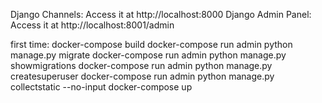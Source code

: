 Django Channels: Access it at http://localhost:8000
Django Admin Panel: Access it at http://localhost:8001/admin


first time:
    docker-compose build
    docker-compose run admin python manage.py migrate
    docker-compose run admin python manage.py showmigrations
    docker-compose run admin python manage.py createsuperuser
    docker-compose run admin python manage.py collectstatic --no-input
    docker-compose up
